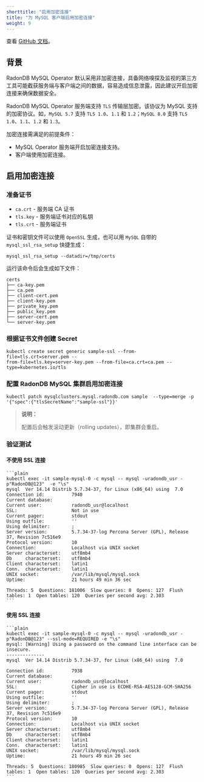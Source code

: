 ```yaml
---
shorttitle: "启用加密连接"
title: "为 MySQL 客户端启用加密连接"
weight: 9
---
```

查看 [GitHub 文档](https://github.com/radondb/radondb-mysql-kubernetes/blob/main/docs/zh-cn/how_to_use_tls.m)。

## 背景

RadonDB MySQL Operator 默认采用非加密连接，具备网络嗅探及监视的第三方工具可能截获服务端与客户端之间的数据，容易造成信息泄露，因此建议开启加密连接来确保数据安全。

RadonDB MySQL Operator 服务端支持 `TLS` 传输层加密。该协议为 MySQL 支持的加密协议。如，`MySQL 5.7` 支持 `TLS 1.0`、`1.1` 和 `1.2`；`MySQL 8.0` 支持 `TLS 1.0`、`1.1`、`1.2` 和 `1.3`。

加密连接需满足的前提条件：

* MySQL Operator 服务端开启加密连接支持。
* 客户端使用加密连接。

## 启用加密连接

### 准备证书

* `ca.crt` - 服务端 CA 证书
* `tls.key` - 服务端证书对应的私钥
* `tls.crt` - 服务端证书

证书和密钥文件可以使用 `OpenSSL` 生成，也可以用 `MySQL` 自带的 `mysql_ssl_rsa_setup` 快捷生成：

`mysql_ssl_rsa_setup --datadir=/tmp/certs`

运行该命令后会生成如下文件：

```plain
certs
├── ca-key.pem
├── ca.pem
├── client-cert.pem
├── client-key.pem
├── private_key.pem
├── public_key.pem
├── server-cert.pem
└── server-key.pem
```

### 根据证书文件创建 Secret

```plain
kubectl create secret generic sample-ssl --from-file=tls.crt=server.pem --
from-file=tls.key=server-key.pem --from-file=ca.crt=ca.pem --
type=kubernetes.io/tls
```

### 配置 RadonDB MySQL 集群启用加密连接

```plain
kubectl patch mysqlclusters.mysql.radondb.com sample  --type=merge -p '{"spec":{"tlsSecretName":"sample-ssl"}}'
```

> **说明：**
> 
> 配置后会触发滚动更新（rolling updates），即集群会重启。

### 验证测试

#### 不使用 SSL 连接

    ```plain
    kubectl exec -it sample-mysql-0 -c mysql -- mysql -uradondb_usr -p"RadonDB@123"  -e "\s"
    mysql  Ver 14.14 Distrib 5.7.34-37, for Linux (x86_64) using  7.0
    Connection id:          7940
    Current database:
    Current user:           radondb_usr@localhost
    SSL:                    Not in use
    Current pager:          stdout
    Using outfile:          ''
    Using delimiter:        ;
    Server version:         5.7.34-37-log Percona Server (GPL), Release 37, Revision 7c516e9
    Protocol version:       10
    Connection:             Localhost via UNIX socket
    Server characterset:    utf8mb4
    Db     characterset:    utf8mb4
    Client characterset:    latin1
    Conn.  characterset:    latin1
    UNIX socket:            /var/lib/mysql/mysql.sock
    Uptime:                 21 hours 49 min 36 sec

    Threads: 5  Questions: 181006  Slow queries: 0  Opens: 127  Flush tables: 1  Open tables: 120  Queries per second avg: 2.303
    ```

#### 使用 SSL 连接

    ```plain
    kubectl exec -it sample-mysql-0 -c mysql -- mysql -uradondb_usr -p"RadonDB@123" --ssl-mode=REQUIRED -e "\s"
    mysql: [Warning] Using a password on the command line interface can be insecure.
    --------------
    mysql  Ver 14.14 Distrib 5.7.34-37, for Linux (x86_64) using  7.0

    Connection id:          7938
    Current database:
    Current user:           radondb_usr@localhost
    SSL:                    Cipher in use is ECDHE-RSA-AES128-GCM-SHA256
    Current pager:          stdout
    Using outfile:          ''
    Using delimiter:        ;
    Server version:         5.7.34-37-log Percona Server (GPL), Release 37, Revision 7c516e9
    Protocol version:       10
    Connection:             Localhost via UNIX socket
    Server characterset:    utf8mb4
    Db     characterset:    utf8mb4
    Client characterset:    latin1
    Conn.  characterset:    latin1
    UNIX socket:            /var/lib/mysql/mysql.sock
    Uptime:                 21 hours 49 min 26 sec

    Threads: 5  Questions: 180985  Slow queries: 0  Opens: 127  Flush tables: 1  Open tables: 120  Queries per second avg: 2.303
    ```